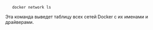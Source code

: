 	   docker network ls
   
   Эта команда выведет таблицу всех сетей Docker с их именами и драйверами.
